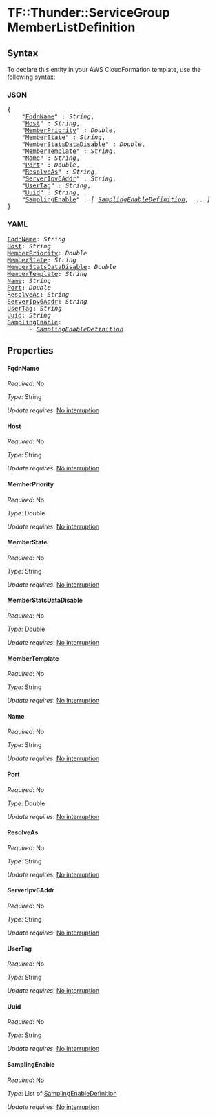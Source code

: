 # TF::Thunder::ServiceGroup MemberListDefinition

## Syntax

To declare this entity in your AWS CloudFormation template, use the following syntax:

### JSON

<pre>
{
    "<a href="#fqdnname" title="FqdnName">FqdnName</a>" : <i>String</i>,
    "<a href="#host" title="Host">Host</a>" : <i>String</i>,
    "<a href="#memberpriority" title="MemberPriority">MemberPriority</a>" : <i>Double</i>,
    "<a href="#memberstate" title="MemberState">MemberState</a>" : <i>String</i>,
    "<a href="#memberstatsdatadisable" title="MemberStatsDataDisable">MemberStatsDataDisable</a>" : <i>Double</i>,
    "<a href="#membertemplate" title="MemberTemplate">MemberTemplate</a>" : <i>String</i>,
    "<a href="#name" title="Name">Name</a>" : <i>String</i>,
    "<a href="#port" title="Port">Port</a>" : <i>Double</i>,
    "<a href="#resolveas" title="ResolveAs">ResolveAs</a>" : <i>String</i>,
    "<a href="#serveripv6addr" title="ServerIpv6Addr">ServerIpv6Addr</a>" : <i>String</i>,
    "<a href="#usertag" title="UserTag">UserTag</a>" : <i>String</i>,
    "<a href="#uuid" title="Uuid">Uuid</a>" : <i>String</i>,
    "<a href="#samplingenable" title="SamplingEnable">SamplingEnable</a>" : <i>[ <a href="samplingenabledefinition.md">SamplingEnableDefinition</a>, ... ]</i>
}
</pre>

### YAML

<pre>
<a href="#fqdnname" title="FqdnName">FqdnName</a>: <i>String</i>
<a href="#host" title="Host">Host</a>: <i>String</i>
<a href="#memberpriority" title="MemberPriority">MemberPriority</a>: <i>Double</i>
<a href="#memberstate" title="MemberState">MemberState</a>: <i>String</i>
<a href="#memberstatsdatadisable" title="MemberStatsDataDisable">MemberStatsDataDisable</a>: <i>Double</i>
<a href="#membertemplate" title="MemberTemplate">MemberTemplate</a>: <i>String</i>
<a href="#name" title="Name">Name</a>: <i>String</i>
<a href="#port" title="Port">Port</a>: <i>Double</i>
<a href="#resolveas" title="ResolveAs">ResolveAs</a>: <i>String</i>
<a href="#serveripv6addr" title="ServerIpv6Addr">ServerIpv6Addr</a>: <i>String</i>
<a href="#usertag" title="UserTag">UserTag</a>: <i>String</i>
<a href="#uuid" title="Uuid">Uuid</a>: <i>String</i>
<a href="#samplingenable" title="SamplingEnable">SamplingEnable</a>: <i>
      - <a href="samplingenabledefinition.md">SamplingEnableDefinition</a></i>
</pre>

## Properties

#### FqdnName

_Required_: No

_Type_: String

_Update requires_: [No interruption](https://docs.aws.amazon.com/AWSCloudFormation/latest/UserGuide/using-cfn-updating-stacks-update-behaviors.html#update-no-interrupt)

#### Host

_Required_: No

_Type_: String

_Update requires_: [No interruption](https://docs.aws.amazon.com/AWSCloudFormation/latest/UserGuide/using-cfn-updating-stacks-update-behaviors.html#update-no-interrupt)

#### MemberPriority

_Required_: No

_Type_: Double

_Update requires_: [No interruption](https://docs.aws.amazon.com/AWSCloudFormation/latest/UserGuide/using-cfn-updating-stacks-update-behaviors.html#update-no-interrupt)

#### MemberState

_Required_: No

_Type_: String

_Update requires_: [No interruption](https://docs.aws.amazon.com/AWSCloudFormation/latest/UserGuide/using-cfn-updating-stacks-update-behaviors.html#update-no-interrupt)

#### MemberStatsDataDisable

_Required_: No

_Type_: Double

_Update requires_: [No interruption](https://docs.aws.amazon.com/AWSCloudFormation/latest/UserGuide/using-cfn-updating-stacks-update-behaviors.html#update-no-interrupt)

#### MemberTemplate

_Required_: No

_Type_: String

_Update requires_: [No interruption](https://docs.aws.amazon.com/AWSCloudFormation/latest/UserGuide/using-cfn-updating-stacks-update-behaviors.html#update-no-interrupt)

#### Name

_Required_: No

_Type_: String

_Update requires_: [No interruption](https://docs.aws.amazon.com/AWSCloudFormation/latest/UserGuide/using-cfn-updating-stacks-update-behaviors.html#update-no-interrupt)

#### Port

_Required_: No

_Type_: Double

_Update requires_: [No interruption](https://docs.aws.amazon.com/AWSCloudFormation/latest/UserGuide/using-cfn-updating-stacks-update-behaviors.html#update-no-interrupt)

#### ResolveAs

_Required_: No

_Type_: String

_Update requires_: [No interruption](https://docs.aws.amazon.com/AWSCloudFormation/latest/UserGuide/using-cfn-updating-stacks-update-behaviors.html#update-no-interrupt)

#### ServerIpv6Addr

_Required_: No

_Type_: String

_Update requires_: [No interruption](https://docs.aws.amazon.com/AWSCloudFormation/latest/UserGuide/using-cfn-updating-stacks-update-behaviors.html#update-no-interrupt)

#### UserTag

_Required_: No

_Type_: String

_Update requires_: [No interruption](https://docs.aws.amazon.com/AWSCloudFormation/latest/UserGuide/using-cfn-updating-stacks-update-behaviors.html#update-no-interrupt)

#### Uuid

_Required_: No

_Type_: String

_Update requires_: [No interruption](https://docs.aws.amazon.com/AWSCloudFormation/latest/UserGuide/using-cfn-updating-stacks-update-behaviors.html#update-no-interrupt)

#### SamplingEnable

_Required_: No

_Type_: List of <a href="samplingenabledefinition.md">SamplingEnableDefinition</a>

_Update requires_: [No interruption](https://docs.aws.amazon.com/AWSCloudFormation/latest/UserGuide/using-cfn-updating-stacks-update-behaviors.html#update-no-interrupt)

